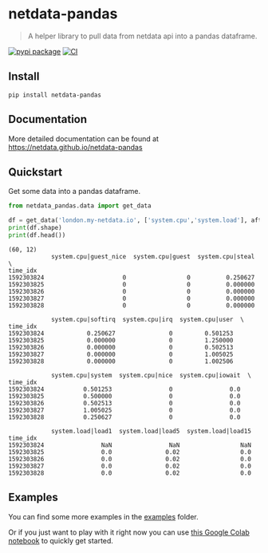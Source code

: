 # netdata-pandas
> A helper library to pull data from netdata api into a pandas dataframe.


[![pypi package](https://img.shields.io/pypi/v/netdata-pandas.svg)](https://pypi.python.org/pypi/netdata-pandas/) 
[![CI](https://github.com/netdata/netdata-pandas/workflows/CI/badge.svg)](https://github.com/netdata/netdata-pandas/actions?query=workflow%3ACI)

## Install

`pip install netdata-pandas`

## Documentation

More detailed documentation can be found at https://netdata.github.io/netdata-pandas

## Quickstart

Get some data into a pandas dataframe.

```python
from netdata_pandas.data import get_data

df = get_data('london.my-netdata.io', ['system.cpu','system.load'], after=-60, before=0)
print(df.shape)
print(df.head())
```

    (60, 12)
                system.cpu|guest_nice  system.cpu|guest  system.cpu|steal  \
    time_idx                                                                
    1592303824                      0                 0          0.250627   
    1592303825                      0                 0          0.000000   
    1592303826                      0                 0          0.000000   
    1592303827                      0                 0          0.000000   
    1592303828                      0                 0          0.000000   
    
                system.cpu|softirq  system.cpu|irq  system.cpu|user  \
    time_idx                                                          
    1592303824            0.250627               0         0.501253   
    1592303825            0.000000               0         1.250000   
    1592303826            0.000000               0         0.502513   
    1592303827            0.000000               0         1.005025   
    1592303828            0.000000               0         1.002506   
    
                system.cpu|system  system.cpu|nice  system.cpu|iowait  \
    time_idx                                                            
    1592303824           0.501253                0                0.0   
    1592303825           0.500000                0                0.0   
    1592303826           0.502513                0                0.0   
    1592303827           1.005025                0                0.0   
    1592303828           0.250627                0                0.0   
    
                system.load|load1  system.load|load5  system.load|load15  
    time_idx                                                              
    1592303824                NaN                NaN                 NaN  
    1592303825                0.0               0.02                 0.0  
    1592303826                0.0               0.02                 0.0  
    1592303827                0.0               0.02                 0.0  
    1592303828                0.0               0.02                 0.0  


## Examples

You can find some more examples in the [examples](https://github.com/netdata/netdata-pandas/tree/master/examples) folder. 

Or if you just want to play with it right now you can use [this Google Colab notebook](https://colab.research.google.com/drive/1SGF3Ij1r8gNJOwdk-3cVhCvyUGwGiTnc?usp=sharing) to quickly get started.
